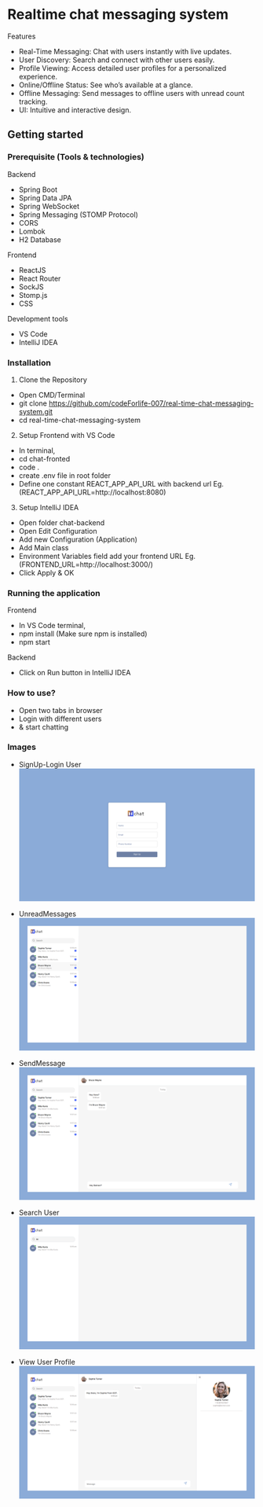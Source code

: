 # Realtime chat messaging system

Features
  - Real-Time Messaging: Chat with users instantly with live updates.
  - User Discovery: Search and connect with other users easily.
  - Profile Viewing: Access detailed user profiles for a personalized experience.
  - Online/Offline Status: See who’s available at a glance.
  - Offline Messaging: Send messages to offline users with unread count tracking.
  - UI: Intuitive and interactive design.
  
## Getting started

### Prerequisite (Tools & technologies)
  Backend
  - Spring Boot
  - Spring Data JPA
  - Spring WebSocket
  - Spring Messaging (STOMP Protocol)
  - CORS
  - Lombok
  - H2 Database

  Frontend
  - ReactJS
  - React Router
  - SockJS
  - Stomp.js
  - CSS
  
  Development tools
  - VS Code
  - IntelliJ IDEA

### Installation
1. Clone the Repository
- Open CMD/Terminal
- git clone https://github.com/codeForlife-007/real-time-chat-messaging-system.git
- cd real-time-chat-messaging-system

2. Setup Frontend with VS Code
- In terminal,
- cd chat-fronted
- code .
- create .env file in root folder
- Define one constant REACT_APP_API_URL with backend url Eg.(REACT_APP_API_URL=http://localhost:8080)

3. Setup IntelliJ IDEA
- Open folder chat-backend
- Open Edit Configuration
- Add new Configuration (Application)
- Add Main class
- Environment Variables field add your frontend URL Eg.(FRONTEND_URL=http://localhost:3000/)
- Click Apply & OK

### Running the application
Frontend
- In VS Code terminal,
- npm install (Make sure npm is installed)
- npm start

Backend
- Click on Run button in IntelliJ IDEA

### How to use?
- Open two tabs in browser
- Login with different users
- & start chatting

### Images
- SignUp-Login User
![SignUp-Login](images/SignUpLogin.png)

- UnreadMessages
![Unread-Messages](images/UnreadMessages.png)

- SendMessage
![Send-Message](images/SendMessage.png)

- Search User
![Search-User](images/SearchUser.png)

- View User Profile
![View-User-Profile](images/ViewUserProfile.png)
